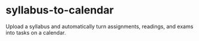 # syllabus-to-calendar
Upload a syllabus and automatically turn assignments, readings, and exams into tasks on a calendar. 
